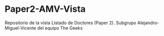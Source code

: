 # Paper2-AMV-Vista
Repositorio de la vista Listado de Doctores (Paper 2). Subgrupo Alejandro-Miguel-Vicente del equipo The Geeks
